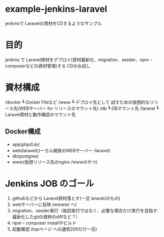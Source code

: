 # example-jenkins-laravel
jenkinsで Laravelの資材をCDするようなサンプル

# 目的
jenkins で Laravel資材をデプロイ(資材最新化、migration、seeder、npm・composerなどの資材管理)する CDのお試し

# 資材構成
/docker
    ┗ Docker Fileなど
/www
    ┗ デプロイ先として 試すための仮想的なリリース先(WEBサーバー for リリースのマウント先)
/db
    ┗ DBマウント先
/laravel
    ┗ Laravel資材と動作確認のマウント先
## Docker構成

- app(phpのみ)
- web(laravelローカル開発のWEBサーバー /laravel)
- db(postgres)
- www(仮想リリース先のnginx /wwwのやつ)

# Jenkins JOB のゴール

1. githubなどから Laravel資材落とす(一旦 laravel/のもの)
1. webサーバーに反映 (wwww/ へ)
1. migration、seeder実行（毎回実行ではなく、必要な場合だけ実行を目指す:最新化したgitの資材のdiffなど？）
1. npm・composer installやビルド
1. 起動確認 (topページ への通信200だけ一旦)